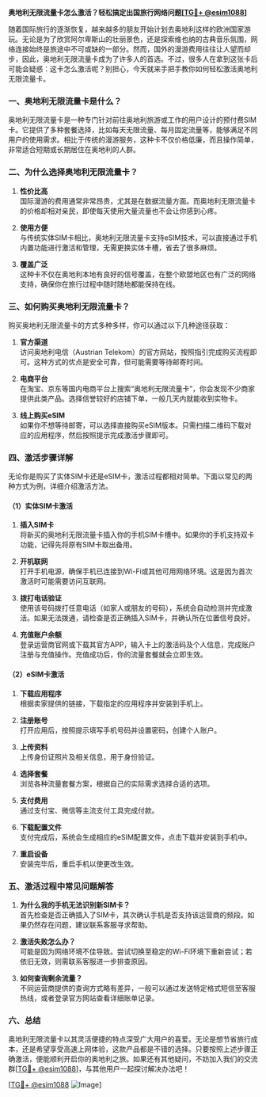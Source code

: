 **奥地利无限流量卡怎么激活？轻松搞定出国旅行网络问题[[TG💪+ @esim1088](https://t.me/s/esim1088)]**

随着国际旅行的逐渐恢复，越来越多的朋友开始计划去奥地利这样的欧洲国家游玩。无论是为了欣赏阿尔卑斯山的壮丽景色，还是探索维也纳的古典音乐氛围，网络连接始终是旅途中不可或缺的一部分。然而，国外的漫游费用往往让人望而却步，因此，奥地利无限流量卡成为了许多人的首选。不过，很多人在拿到这张卡后可能会疑惑：这卡怎么激活呢？别担心，今天就来手把手教你如何轻松激活奥地利无限流量卡。

### 一、奥地利无限流量卡是什么？

奥地利无限流量卡是一种专门针对前往奥地利旅游或工作的用户设计的预付费SIM卡。它提供了多种套餐选择，比如每天无限流量、每月固定流量等，能够满足不同用户的使用需求。相比于传统的漫游服务，这种卡不仅价格低廉，而且操作简单，非常适合短期或长期居住在奥地利的人群。

### 二、为什么选择奥地利无限流量卡？

1. **性价比高**  
   国际漫游的费用通常非常昂贵，尤其是在数据流量方面。而奥地利无限流量卡的价格却相对亲民，即使每天使用大量流量也不会让你感到心疼。

2. **使用方便**  
   与传统实体SIM卡相比，奥地利无限流量卡支持eSIM技术，可以直接通过手机内置功能进行激活和管理，无需更换实体卡槽，省去了很多麻烦。

3. **覆盖广泛**  
   这种卡不仅在奥地利本地有良好的信号覆盖，在整个欧盟地区也有广泛的网络支持，确保你在旅行过程中随时随地都能保持在线。

### 三、如何购买奥地利无限流量卡？

购买奥地利无限流量卡的方式多种多样，你可以通过以下几种途径获取：

1. **官方渠道**  
   访问奥地利电信（Austrian Telekom）的官方网站，按照指引完成购买流程即可。这种方式的优点是安全可靠，但可能需要等待邮寄时间。

2. **电商平台**  
   在淘宝、京东等国内电商平台上搜索“奥地利无限流量卡”，你会发现不少商家提供此类产品。选择信誉较好的店铺下单，一般几天内就能收到实物卡。

3. **线上购买eSIM**  
   如果你不想等待邮寄，可以选择直接购买eSIM版本。只需扫描二维码下载对应的应用程序，然后按照提示完成激活步骤即可。

### 四、激活步骤详解

无论你是购买了实体SIM卡还是eSIM卡，激活过程都相对简单。下面以常见的两种方式为例，详细介绍激活方法。

#### （1）实体SIM卡激活

1. **插入SIM卡**  
   将新买的奥地利无限流量卡插入你的手机SIM卡槽中。如果你的手机支持双卡功能，记得先将原有SIM卡取出备用。

2. **开机联网**  
   打开手机电源，确保手机已连接到Wi-Fi或其他可用网络环境。这是因为首次激活时可能需要访问互联网。

3. **拨打电话验证**  
   使用该号码拨打任意电话（如家人或朋友的号码），系统会自动检测并完成激活。如果无法拨通，请检查是否正确插入SIM卡，并确认所在位置信号良好。

4. **充值账户余额**  
   登录运营商官网或下载其官方APP，输入卡上的激活码及个人信息，完成账户注册与充值操作。充值成功后，你的流量套餐就会立即生效。

#### （2）eSIM卡激活

1. **下载应用程序**  
   根据卖家提供的链接，下载指定的应用程序并安装到手机上。

2. **注册账号**  
   打开应用后，按照提示填写手机号码并设置密码，创建个人账户。

3. **上传资料**  
   上传身份证照片及相关信息，用于身份验证。

4. **选择套餐**  
   浏览各种流量套餐方案，根据自己的实际需求选择合适的选项。

5. **支付费用**  
   通过支付宝、微信等主流支付工具完成付款。

6. **下载配置文件**  
   支付完成后，系统会生成相应的eSIM配置文件，点击下载并安装到手机中。

7. **重启设备**  
   安装完毕后，重启手机以使更改生效。

### 五、激活过程中常见问题解答

1. **为什么我的手机无法识别新SIM卡？**  
   首先检查是否正确插入了SIM卡，其次确认手机是否支持该运营商的频段。如果仍然存在问题，建议联系客服寻求帮助。

2. **激活失败怎么办？**  
   可能是因为网络环境不佳导致。尝试切换至稳定的Wi-Fi环境下重新尝试；若依旧无效，则需联系客服进一步排查原因。

3. **如何查询剩余流量？**  
   不同运营商提供的查询方式略有差异，一般可以通过发送特定格式短信至客服热线，或者登录官方网站查看详细账单记录。

### 六、总结

奥地利无限流量卡以其灵活便捷的特点深受广大用户的喜爱。无论是想节省旅行成本，还是希望享受高速上网体验，这款产品都是不错的选择。只要按照上述步骤正确激活，便能顺利开启你的奥地利之旅。如果还有其他疑问，不妨加入我们的交流群[[TG💪+ @esim1088](https://t.me/s/esim1088)]，与其他用户一起探讨解决办法吧！

[[TG💪+ @esim1088](https://t.me/s/esim1088) ![Image](https://i.postimg.cc/4NQfJmqS/Snipaste-2025-05-13-00-14-12.png)]